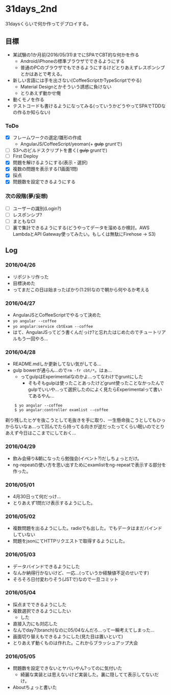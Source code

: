 # 31days_2nd

31daysくらいで何か作ってデプロイする。

## 目標

* 某試験の1か月前(2016/05/31)までにSPAでCBT的な何かを作る
  * Android/iPhoneの標準ブラウザでできるようにする
  * 普通のPCのブラウザでもできるようにするけどとりあえずレスポンシブとかはあとで考える。
* 新しい言語には手を出さない(CoffeeScriptかTypeScriptでやる)
  * Material Designとかそういう誘惑に負けない
  * とりあえず動かせ俺
* 動くモノを作る
* テストコードも書けるようになってみる(っていうかどうやってSPAでTDDなの作るか知らない)

### ToDo

* [x] フレームワークの選定/雛形の作成
  * AngularJS/CoffeeScript/yeoman(+ ~~gulp~~ gruntで)
* [ ] S3へのビルドスクリプトを書く( ~~gulp~~ gruntで)
* [ ] First Deploy
* [x] 問題を解けるようにする(表示・選択)
* [x] 複数の問題を表示する(1画面1問)
* [x] 採点
* [x] 問題数を設定できるようにする

### 次の段階(夢/妄想)

* [ ] ユーザーの識別(Login?)
* [ ] レスポンシブ?
* [ ] まともなCI
* [ ] 裏で集計できるようにする(どうやってデータを溜めるか検討。AWS LambdaとAPI Gateway使ってみたい。もしくは無駄にFirehose → S3)

## Log

### 2016/04/26

* リポジトリ作った
* 目標決めた
* ってまだこの日は始まったばかり(1:29)なので朝から何やるか考える

### 2016/04/27

* AngularJSとCoffeeScriptでやるって決めた
* `yo angular --coffee`
* `yo angular:service cbtExam --coffee`
* はて、AngularJSってどう書くんだっけ?と忘れたはじめたのでチュートリアルもう一回やろ…

### 2016/04/28

* README.mdしか更新してない気がしてる…
* gulp bowerが通らん…ので`rm -fr cbt/*`。はぁ…
  * ってgulpはExperimentalなのかよ…ってなわけでgruntにした
    * そもそもgulpは使ったことあったけどgrunt使ったことなかったんでgulpでいいや…って選択したのによく見たらExperimentalって書いてあるやん…

```
    $ yo angular --coffee
    $ yo angular:controller examlist --coffee
```

剃り残したヒゲを抜こうとして毛抜きを手に取り、一生懸命抜こうとしてもひっからないなぁ…って凹んでたら持ってる向きが逆だったってくらい眠いのでとりあえず今日はここまでにしておく…

### 2016/04/29

* 飲み会帰り&朝になったら勉強会(イベント?)だしちょっとだけ。
* ng-repeatの使い方を思い出すためにexamlistをng-repeatで表示する部分を作った。

### 2016/05/01

* 4月30日って何だっけ…
* とりあえず1問だけ表示するようにした。

### 2016/05/02

* 複数問題を出るようにした。radioでも出した。でもデータはまだバインドしていない
* 問題をjsonにてHTTPリクエストで取得するようにした。

### 2016/05/03

* データバインドできるようにした
* なんか納得行かないけど、一応…(っていうか経験値不足のせいです)
* そろそろ日付変わりそう(JSTで)なので一旦コミット

### 2016/05/04

* 採点までできるようにした
* 複数選択できるようにしたい
  * した
* 直接入力にも対応した
* なんでday7(branch)なのに05/04なんだろ…って一瞬考えてしまった…
* 画面切り替えもできるようにした(見た目は置いといて)
* とりあえず動くものは作れた。これからブラッシュアップ大会

### 2016/05/05

* 問題数を設定できないとヤバいやん?ってのに気付いた
  * 綺麗な実装とは思えないけど実装した。裏に隠してて表示してないだけ。
* Aboutちょっと書いた
